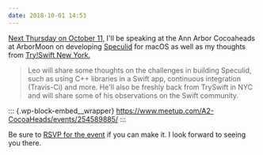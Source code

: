 ```yaml
---
date: 2018-10-01 14:53
---
```

[Next Thursday on October
11,](https://www.meetup.com/A2-CocoaHeads/events/254589885/) I\'ll be
speaking at the Ann Arbor Cocoaheads at ArborMoon on developing
[Speculid](https://speculid.com/?utm_source=learning-swift&utm_medium=post)
for macOS as well as my thoughts from [Try!Swift New
York.](https://www.tryswift.co/events/2018/nyc/)

> Leo will share some thoughts on the challenges in building Speculid,
> such as using C++ libraries in a Swift app, continuous integration
> (Travis-Ci) and more. He\'ll also be freshly back from TrySwift in NYC
> and will share some of his observations on the Swift community.

::: {.wp-block-embed__wrapper}
https://www.meetup.com/A2-CocoaHeads/events/254589885/
:::

Be sure to [RSVP for the
event](https://www.meetup.com/A2-CocoaHeads/events/254589885/) if you
can make it. I look forward to seeing you there.